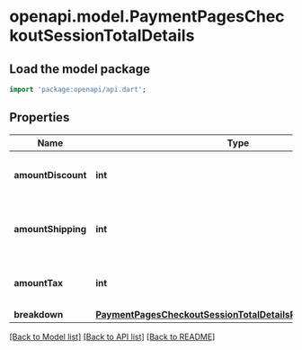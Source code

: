 # openapi.model.PaymentPagesCheckoutSessionTotalDetails

## Load the model package
```dart
import 'package:openapi/api.dart';
```

## Properties
Name | Type | Description | Notes
------------ | ------------- | ------------- | -------------
**amountDiscount** | **int** | This is the sum of all the discounts. | 
**amountShipping** | **int** | This is the sum of all the shipping amounts. | [optional] 
**amountTax** | **int** | This is the sum of all the tax amounts. | 
**breakdown** | [**PaymentPagesCheckoutSessionTotalDetailsResourceBreakdown**](PaymentPagesCheckoutSessionTotalDetailsResourceBreakdown.md) |  | [optional] 

[[Back to Model list]](../README.md#documentation-for-models) [[Back to API list]](../README.md#documentation-for-api-endpoints) [[Back to README]](../README.md)


